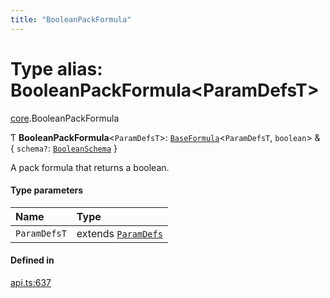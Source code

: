 ```yaml
---
title: "BooleanPackFormula"
---
```

# Type alias: BooleanPackFormula<ParamDefsT\>

[core](../modules/core.md).BooleanPackFormula

Ƭ **BooleanPackFormula**<`ParamDefsT`\>: [`BaseFormula`](core.BaseFormula.md)<`ParamDefsT`, `boolean`\> & { `schema?`: [`BooleanSchema`](../interfaces/core.BooleanSchema.md)  }

A pack formula that returns a boolean.

#### Type parameters

| Name | Type |
| :------ | :------ |
| `ParamDefsT` | extends [`ParamDefs`](core.ParamDefs.md) |

#### Defined in

[api.ts:637](https://github.com/coda/packs-sdk/blob/main/api.ts#L637)
